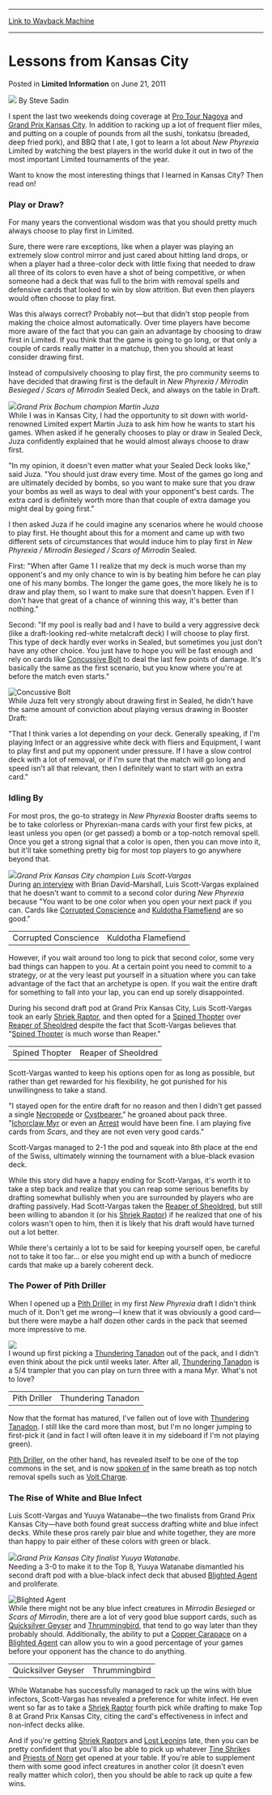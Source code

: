 
---
[Link to Wayback Machine](https://web.archive.org/web/20211026191824/https://magic.wizards.com/en/articles/archive/limited-information/lessons-kansas-city-2011-06-21)

[_metadata_:author]:- "Steve Sadin"
[_metadata_:description]:- "I spent the last two weekends doing coverage at Pro Tour Nagoya and Grand Prix Kansas City. In addition to racking up a lot of frequent flier miles, and putting on a couple of pounds from all the sushi, tonkatsu (breaded, deep fried pork), and BBQ that I ate, I got to learn a lot about New Phyrexia Limited by watching the best players in the world duke it out in two of the"
[_metadata_:generator]:- "Drupal 7 (http://drupal.org)"
[_metadata_:node]:- "649061"
[_metadata_:publish_date]:- "2011-06-21"
[_metadata_:source]:- "div-main-content"
[_metadata_:title]:- "Lessons from Kansas City"
[_metadata_:wayback_capture_timestamp]:- "2021-10-26 19:18:24"
[_metadata_:wayback_raw_url]:- "https://web.archive.org/web/20211026191824id_/https://magic.wizards.com/en/articles/archive/limited-information/lessons-kansas-city-2011-06-21"
[_metadata_:wayback_url]:- "https://magic.wizards.com/en/articles/archive/limited-information/lessons-kansas-city-2011-06-21"
---


Lessons from Kansas City
========================



 Posted in **Limited Information**
 on June 21, 2011 






![](https://media.magic.wizards.com/styles/auth_small/public/images/person/authorpic_SteveSadin.jpg)
By Steve Sadin











I spent the last two weekends doing coverage at [Pro Tour Nagoya](/en/events/coverage/sharfman-masters-magic-weekend-nagoya) and [Grand Prix Kansas City](/en/events/coverage/lsv-vapor-snags-trophy-kansas-city). In addition to racking up a lot of frequent flier miles, and putting on a couple of pounds from all the sushi, tonkatsu (breaded, deep fried pork), and BBQ that I ate, I got to learn a lot about *New Phyrexia* Limited by watching the best players in the world duke it out in two of the most important Limited tournaments of the year.


Want to know the most interesting things that I learned in Kansas City? Then read on!


### Play or Draw?


For many years the conventional wisdom was that you should pretty much always choose to play first in Limited.


Sure, there were rare exceptions, like when a player was playing an extremely slow control mirror and just cared about hitting land drops, or when a player had a three-color deck with little fixing that needed to draw all three of its colors to even have a shot of being competitive, or when someone had a deck that was full to the brim with removal spells and defensive cards that looked to win by slow attrition. But even then players would often choose to play first.


Was this always correct? Probably not—but that didn't stop people from making the choice almost automatically. Over time players have become more aware of the fact that you can gain an advantage by choosing to draw first in Limited. If you think that the game is going to go long, or that only a couple of cards really matter in a matchup, then you should at least consider drawing first.


Instead of compulsively choosing to play first, the pro community seems to have decided that drawing first is the default in *New Phyrexia / Mirrodin Besieged / Scars of Mirrodin* Sealed Deck, and always on the table in Draft.


![](https://media.magic.wizards.com/image_legacy_migration/mtg/images/daily/events/gpboch10/Martin%2520Juza%2520-%2520GP%2520Bochum%2520Champion.jpg)*Grand Prix Bochum champion Martin Juza*  
While I was in Kansas City, I had the opportunity to sit down with world-renowned Limited expert Martin Juza to ask him how he wants to start his games. When asked if he generally chooses to play or draw in Sealed Deck, Juza confidently explained that he would almost always choose to draw first.


"In my opinion, it doesn't even matter what your Sealed Deck looks like," said Juza. "You should just draw every time. Most of the games go long and are ultimately decided by bombs, so you want to make sure that you draw your bombs as well as ways to deal with your opponent's best cards. The extra card is definitely worth more than that couple of extra damage you might deal by going first."


I then asked Juza if he could imagine any scenarios where he would choose to play first. He thought about this for a moment and came up with two different sets of circumstances that would induce him to play first in *New Phyrexia / Mirrodin Besieged / Scars of Mirrodin* Sealed.


First: "When after Game 1 I realize that my deck is much worse than my opponent's and my only chance to win is by beating him before he can play one of his many bombs. The longer the game goes, the more likely he is to draw and play them, so I want to make sure that doesn't happen. Even if I don't have that great of a chance of winning this way, it's better than nothing."


Second: "If my pool is really bad and I have to build a very aggressive deck (like a draft-looking red-white metalcraft deck) I will choose to play first. This type of deck hardly ever works in Sealed, but sometimes you just don't have any other choice. You just have to hope you will be fast enough and rely on cards like [Concussive Bolt](https://gatherer.wizards.com/Pages/Card/Details.aspx?name=Concussive+Bolt) to deal the last few points of damage. It's basically the same as the first scenario, but you know where you're at before the match even starts."


![Concussive Bolt](http://gatherer.wizards.com/Handlers/Image.ashx?type=card&name=Concussive+Bolt)  
While Juza felt very strongly about drawing first in Sealed, he didn't have the same amount of conviction about playing versus drawing in Booster Draft:


"That I think varies a lot depending on your deck. Generally speaking, if I'm playing Infect or an aggressive white deck with fliers and Equipment, I want to play first and put my opponent under pressure. If I have a slow control deck with a lot of removal, or if I'm sure that the match will go long and speed isn't all that relevant, then I definitely want to start with an extra card."


### Idling By


For most pros, the go-to strategy in *New Phyrexia* Booster drafts seems to be to take colorless or Phyrexian-mana cards with your first few picks, at least unless you open (or get passed) a bomb or a top-notch removal spell. Once you get a strong signal that a color is open, then you can move into it, but it'll take something pretty big for most top players to go anywhere beyond that.


![](https://media.magic.wizards.com/image_legacy_migration/mtg/images/daily/events/gpkan11/lsv_620.jpg)*Grand Prix Kansas City champion Luis Scott-Vargas*  
During [an interview](/en/articles/archive/event-coverage/grand-prix-kansas-city-day-2-coverage-2011-06-19) with Brian David-Marshall, Luis Scott-Vargas explained that he doesn't want to commit to a second color during *New Phyrexia* because "You want to be one color when you open your next pack if you can. Cards like [Corrupted Conscience](https://gatherer.wizards.com/Pages/Card/Details.aspx?name=Corrupted+Conscience) and [Kuldotha Flamefiend](https://gatherer.wizards.com/Pages/Card/Details.aspx?name=Kuldotha+Flamefiend) are so good."




|  |  |
| --- | --- |
| Corrupted Conscience | Kuldotha Flamefiend |

However, if you wait around too long to pick that second color, some very bad things can happen to you. At a certain point you need to commit to a strategy, or at the very least put yourself in a situation where you can take advantage of the fact that an archetype is open. If you wait the entire draft for something to fall into your lap, you can end up sorely disappointed.


During his second draft pod at Grand Prix Kansas City, Luis Scott-Vargas took an early [Shriek Raptor](https://gatherer.wizards.com/Pages/Card/Details.aspx?name=Shriek+Raptor), and then opted for a [Spined Thopter](https://gatherer.wizards.com/Pages/Card/Details.aspx?name=Spined+Thopter) over [Reaper of Sheoldred](https://gatherer.wizards.com/Pages/Card/Details.aspx?name=Reaper+of+Sheoldred) despite the fact that Scott-Vargas believes that "[Spined Thopter](https://gatherer.wizards.com/Pages/Card/Details.aspx?name=Spined+Thopter) is much worse than Reaper."




|  |  |
| --- | --- |
| Spined Thopter | Reaper of Sheoldred |

Scott-Vargas wanted to keep his options open for as long as possible, but rather than get rewarded for his flexibility, he got punished for his unwillingness to take a stand.


"I stayed open for the entire draft for no reason and then I didn't get passed a single [Necropede](https://gatherer.wizards.com/Pages/Card/Details.aspx?name=Necropede) or [Cystbearer](https://gatherer.wizards.com/Pages/Card/Details.aspx?name=Cystbearer)," he groaned about pack three. "[Ichorclaw Myr](https://gatherer.wizards.com/Pages/Card/Details.aspx?name=Ichorclaw+Myr) or even an [Arrest](https://gatherer.wizards.com/Pages/Card/Details.aspx?name=Arrest) would have been fine. I am playing five cards from *Scars*, and they are not even very good cards."


Scott-Vargas managed to 2-1 the pod and squeak into 8th place at the end of the Swiss, ultimately winning the tournament with a blue-black evasion deck.


While this story did have a happy ending for Scott-Vargas, it's worth it to take a step back and realize that you can reap some serious benefits by drafting somewhat bullishly when you are surrounded by players who are drafting passively. Had Scott-Vargas taken the [Reaper of Sheoldred](https://gatherer.wizards.com/Pages/Card/Details.aspx?name=Reaper+of+Sheoldred), but still been willing to abandon it (or his [Shriek Raptor](https://gatherer.wizards.com/Pages/Card/Details.aspx?name=Shriek+Raptor)) if he realized that one of his colors wasn't open to him, then it is likely that his draft would have turned out a lot better.


While there's certainly a lot to be said for keeping yourself open, be careful not to take it too far... or else you might end up with a bunch of mediocre cards that make up a barely coherent deck.


### The Power of Pith Driller


When I opened up a [Pith Driller](https://gatherer.wizards.com/Pages/Card/Details.aspx?name=Pith+Driller) in my first *New Phyrexia* draft I didn't think much of it. Don't get me wrong—I knew that it was obviously a good card—but there were maybe a half dozen other cards in the pack that seemed more impressive to me.


![](https://media.magic.wizards.com/image_legacy_migration/images/magic/daily/li/li148_pith.jpg)  
I wound up first picking a [Thundering Tanadon](https://gatherer.wizards.com/Pages/Card/Details.aspx?name=Thundering+Tanadon) out of the pack, and I didn't even think about the pick until weeks later. After all, [Thundering Tanadon](https://gatherer.wizards.com/Pages/Card/Details.aspx?name=Thundering+Tanadon) is a 5/4 trampler that you can play on turn three with a mana Myr. What's not to love?




|  |  |
| --- | --- |
| Pith Driller | Thundering Tanadon |

Now that the format has matured, I've fallen out of love with [Thundering Tanadon](https://gatherer.wizards.com/Pages/Card/Details.aspx?name=Thundering+Tanadon). I still like the card more than most, but I'm no longer jumping to first-pick it (and in fact I will often leave it in my sideboard if I'm not playing green).


[Pith Driller](https://gatherer.wizards.com/Pages/Card/Details.aspx?name=Pith+Driller), on the other hand, has revealed itself to be one of the top commons in the set, and is now [spoken of](/en/articles/archive/event-coverage/grand-prix-kansas-city-day-1-coverage-2011-06-18) in the same breath as top notch removal spells such as [Volt Charge](https://gatherer.wizards.com/Pages/Card/Details.aspx?name=Volt+Charge).


### The Rise of White and Blue Infect


Luis Scott-Vargas and Yuuya Watanabe—the two finalists from Grand Prix Kansas City—have both found great success drafting white and blue infect decks. While these pros rarely pair blue and white together, they are more than happy to pair either of these colors with green or black.


![](https://media.magic.wizards.com/image_legacy_migration/mtg/images/daily/events/gpkan11/qf_yuuya.jpg)*Grand Prix Kansas City finalist Yuuya Watanabe.*  
Needing a 3-0 to make it to the Top 8, Yuuya Watanabe dismantled his second draft pod with a blue-black infect deck that abused [Blighted Agent](https://gatherer.wizards.com/Pages/Card/Details.aspx?name=Blighted+Agent) and proliferate.


![Blighted Agent](http://gatherer.wizards.com/Handlers/Image.ashx?type=card&name=Blighted+Agent)  
While there might not be any blue infect creatures in *Mirrodin Besieged* or *Scars of Mirrodin*, there are a lot of very good blue support cards, such as [Quicksilver Geyser](https://gatherer.wizards.com/Pages/Card/Details.aspx?name=Quicksilver+Geyser) and [Thrummingbird](https://gatherer.wizards.com/Pages/Card/Details.aspx?name=Thrummingbird), that tend to go way later than they probably should. Additionally, the ability to put a [Copper Carapace](https://gatherer.wizards.com/Pages/Card/Details.aspx?name=Copper+Carapace) on a [Blighted Agent](https://gatherer.wizards.com/Pages/Card/Details.aspx?name=Blighted+Agent) can allow you to win a good percentage of your games before your opponent has the chance to do anything.




|  |  |
| --- | --- |
| Quicksilver Geyser | Thrummingbird |

While Watanabe has successfully managed to rack up the wins with blue infectors, Scott-Vargas has revealed a preference for white infect. He even went so far as to take a [Shriek Raptor](https://gatherer.wizards.com/Pages/Card/Details.aspx?name=Shriek+Raptor) fourth pick while drafting to make Top 8 at Grand Prix Kansas City, citing the card's effectiveness in infect and non-infect decks alike.


And if you're getting [Shriek Raptor](https://gatherer.wizards.com/Pages/Card/Details.aspx?name=Shriek+Raptor)s and [Lost Leonin](https://gatherer.wizards.com/Pages/Card/Details.aspx?name=Lost+Leonin)s late, then you can be pretty confident that you'll also be able to pick up whatever [Tine Shrike](https://gatherer.wizards.com/Pages/Card/Details.aspx?name=Tine+Shrike)s and [Priests of Norn](https://gatherer.wizards.com/Pages/Card/Details.aspx?name=Priests+of+Norn) get opened at your table. If you're able to supplement them with some good infect creatures in another color (it doesn't even really matter which color), then you should be able to rack up quite a few wins.


  






